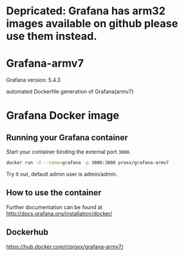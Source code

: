 # Depricated: Grafana has arm32 images available on github please use them instead.


# Grafana-armv7
Grafana version: 5.4.3

automated Dockerfile generation of Grafana(armv7)

# Grafana Docker image

## Running your Grafana container

Start your container binding the external port `3000`.

```bash
docker run -d --name=grafana -p 3000:3000 proxx/grafana-armv7
```

Try it out, default admin user is admin/admin.

## How to use the container

Further documentation can be found at http://docs.grafana.org/installation/docker/

## Dockerhub
https://hub.docker.com/r/proxx/grafana-armv7/
